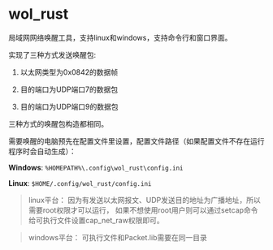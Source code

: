 # wol_rust

局域网网络唤醒工具，支持linux和windows，支持命令行和窗口界面。

实现了三种方式发送唤醒包:

1. 以太网类型为0x0842的数据帧

2. 目的端口为UDP端口7的数据包

3. 目的端口为UDP端口9的数据包

三种方式的唤醒包构造都相同。

需要唤醒的电脑预先在配置文件里设置，配置文件路径（如果配置文件不存在运行程序时会自动生成）：

**Windows**: `%HOMEPATH%\.config\wol_rust\config.ini`

**Linux**: `$HOME/.config/wol_rust/config.ini`

> linux平台：
因为有发送以太网报文、UDP发送目的地址为广播地址，所以需要root权限才可以运行，
如果不想使用root用户则可以通过setcap命令给可执行文件设置cap_net_raw权限即可。

> windows平台：
可执行文件和Packet.lib需要在同一目录
